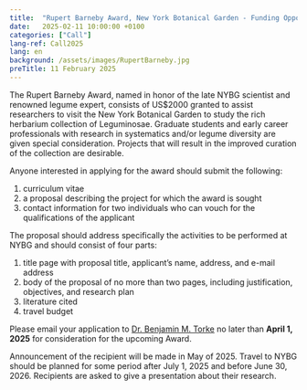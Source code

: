 ```yaml
---
title:  "Rupert Barneby Award, New York Botanical Garden - Funding Opportunity"
date:   2025-02-11 10:00:00 +0100
categories: ["Call"]
lang-ref: Call2025
lang: en
background: /assets/images/RupertBarneby.jpg
preTitle: 11 February 2025
---
```


The Rupert Barneby Award, named in honor of the late NYBG scientist and renowned legume expert, consists of US$2000 granted to assist researchers to visit the New York Botanical Garden to study the rich herbarium collection of Leguminosae. Graduate students and early career professionals with research in systematics and/or legume diversity are given special consideration. Projects that will result in the improved curation of the collection are desirable.

Anyone interested in applying for the award should submit the following: 
1. curriculum vitae
2. a proposal describing the project for which the award is sought
3. contact information for two individuals who can vouch for the qualifications of the applicant

The proposal should address specifically the activities to be performed at NYBG and should consist of four parts:  
1. title page with proposal title, applicant’s name, address, and e-mail address
2. body of the proposal of no more than two pages, including justification, objectives, and research plan
3. literature cited
4. travel budget

Please email your application to [Dr. Benjamin M. Torke](mailto:btorke@nybg.org) no later than **April 1, 2025** for consideration for the upcoming Award.

Announcement of the recipient will be made in May of 2025. Travel to NYBG should be planned for some period after July 1, 2025 and before June 30, 2026. Recipients are asked to give a presentation about their research.